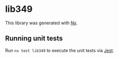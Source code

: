 # lib349

This library was generated with [Nx](https://nx.dev).


## Running unit tests

Run `nx test lib349` to execute the unit tests via [Jest](https://jestjs.io).



